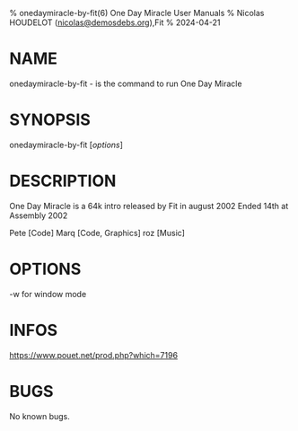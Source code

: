% onedaymiracle-by-fit(6) One Day Miracle User Manuals
% Nicolas HOUDELOT (nicolas@demosdebs.org),Fit
% 2024-04-21

# NAME
onedaymiracle-by-fit - is the command to run One Day Miracle 

# SYNOPSIS
onedaymiracle-by-fit [*options*]

# DESCRIPTION
One Day Miracle is a 64k intro released by Fit in august 2002
Ended 14th at Assembly 2002

Pete [Code]
Marq [Code, Graphics]
roz [Music]

# OPTIONS
-w for window mode

# INFOS
https://www.pouet.net/prod.php?which=7196

# BUGS
No known bugs.
